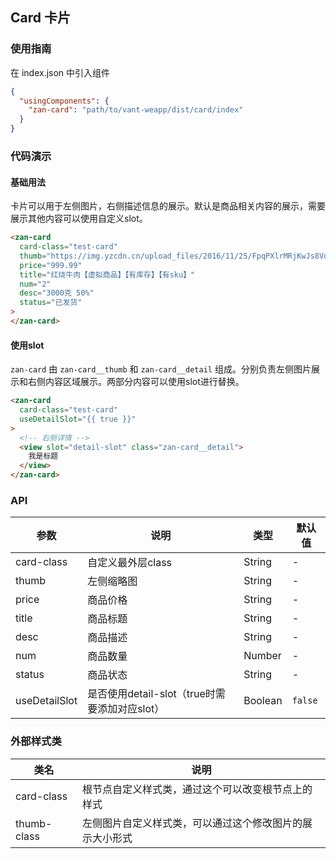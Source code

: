 ## Card 卡片

### 使用指南
在 index.json 中引入组件
```json
{
  "usingComponents": {
    "zan-card": "path/to/vant-weapp/dist/card/index"
  }
}
```
### 代码演示

#### 基础用法
卡片可以用于左侧图片，右侧描述信息的展示。默认是商品相关内容的展示，需要展示其他内容可以使用自定义slot。

```html
<zan-card
  card-class="test-card"
  thumb="https://img.yzcdn.cn/upload_files/2016/11/25/FpqPXlrMRjKwJs8VdTu3ZDJCj4j5.jpeg?imageView2/2/w/200/h/200/q/90/format/jpeg"
  price="999.99"
  title="红烧牛肉【虚拟商品】【有库存】【有sku】"
  num="2"
  desc="3000克 50%"
  status="已发货"
>
</zan-card>
```

#### 使用slot
`zan-card` 由 `zan-card__thumb` 和 `zan-card__detail` 组成。分别负责左侧图片展示和右侧内容区域展示。两部分内容可以使用slot进行替换。

```html
<zan-card
  card-class="test-card"
  useDetailSlot="{{ true }}"
>
  <!-- 右侧详情 -->
  <view slot="detail-slot" class="zan-card__detail">
    我是标题
  </view>
</zan-card>
```

### API
| 参数 | 说明 | 类型 | 默认值 |
|-----|-----|-----|-----|
| card-class | 自定义最外层class | String | -
| thumb | 左侧缩略图 | String | -
| price | 商品价格 | String | -
| title | 商品标题 | String | -
| desc | 商品描述 | String | -
| num | 商品数量 | Number | -
| status | 商品状态 | String | -
| useDetailSlot | 是否使用detail-slot（true时需要添加对应slot） | Boolean | `false`

### 外部样式类
| 类名       | 说明      |
|-----------|-----------|
| card-class | 根节点自定义样式类，通过这个可以改变根节点上的样式 |
| thumb-class | 左侧图片自定义样式类，可以通过这个修改图片的展示大小形式 |
